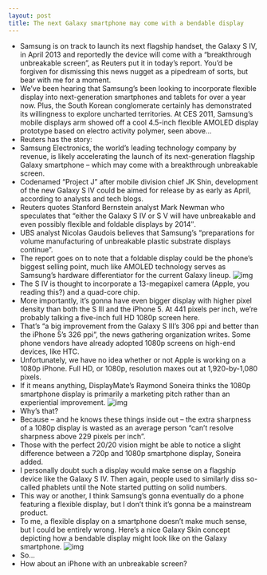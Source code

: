```yaml
---
layout: post
title: The next Galaxy smartphone may come with a bendable display
---
```

* Samsung is on track to launch its next flagship handset, the Galaxy S IV, in April 2013 and reportedly the device will come with a “breakthrough unbreakable screen”, as Reuters put it in today’s report. You’d be forgiven for dismissing this news nugget as a pipedream of sorts, but bear with me for a moment.
* We’ve been hearing that Samsung’s been looking to incorporate flexible display into next-generation smartphones and tablets for over a year now. Plus, the South Korean conglomerate certainly has demonstrated its willingness to explore uncharted territories. At CES 2011, Samsung’s mobile displays arm showed off a cool 4.5-inch flexible AMOLED display prototype based on electro activity polymer, seen above…
* Reuters has the story:
* Samsung Electronics, the world’s leading technology company by revenue, is likely accelerating the launch of its next-generation flagship Galaxy smartphone – which may come with a breakthrough unbreakable screen.
* Codenamed “Project J” after mobile division chief JK Shin, development of the new Galaxy S IV could be aimed for release by as early as April, according to analysts and tech blogs.
* Reuters quotes Stanford Bernstein analyst Mark Newman who speculates that “either the Galaxy S IV or S V will have unbreakable and even possibly flexible and foldable displays by 2014″.
* UBS analyst Nicolas Gaudois believes that Samsung’s “preparations for volume manufacturing of unbreakable plastic substrate displays continue”.
* The report goes on to note that a foldable display could be the phone’s biggest selling point, much like AMOLED technology serves as Samsung’s hardware differentiator for the current Galaxy lineup.
![img](http://media.idownloadblog.com/wp-content/uploads/2012/12/Samsung-flexible-display-image-001.jpg)
* The S IV is thought to incorporate a 13-megapixel camera (Apple, you reading this?) and a quad-core chip.
* More importantly, it’s gonna have even bigger display with higher pixel density than both the S III and the iPhone 5. At 441 pixels per inch, we’re probably talking a five-inch full HD 1080p screen here.
* That’s “a big improvement from the Galaxy S III’s 306 ppi and better than the iPhone 5’s 326 ppi”, the news gathering organization writes. Some phone vendors have already adopted 1080p screens on high-end devices, like HTC.
* Unfortunately, we have no idea whether or not Apple is working on a 1080p iPhone. Full HD, or 1080p, resolution maxes out at 1,920-by-1,080 pixels.
* If it means anything, DisplayMate’s Raymond Soneira thinks the 1080p smartphone display is primarily a marketing pitch rather than an experiential improvement.
![img](http://media.idownloadblog.com/wp-content/uploads/2012/10/HTC-J-Butterfly-The-Verge-003.jpg)
* Why’s that?
* Because – and he knows these things inside out – the extra sharpness of a 1080p display is wasted as an average person “can’t resolve sharpness above 229 pixels per inch”.
* Those with the perfect 20/20 vision might be able to notice a slight difference between a 720p and 1080p smartphone display, Soneira added.
* I personally doubt such a display would make sense on a flagship device like the Galaxy S IV. Then again, people used to similarly diss so-called phablets until the Note started putting on solid numbers.
* This way or another, I think Samsung’s gonna eventually do a phone featuring a flexible display, but I don’t think it’s gonna be a mainstream product.
* To me, a flexible display on a smartphone doesn’t make much sense, but I could be entirely wrong. Here’s a nice Galaxy Skin concept depicting how a bendable display might look like on the Galaxy smartphone.
![img](http://media.idownloadblog.com/wp-content/uploads/2011/10/galaxy-skin_1_2010019b.jpeg)
* So…
* How about an iPhone with an unbreakable screen?

